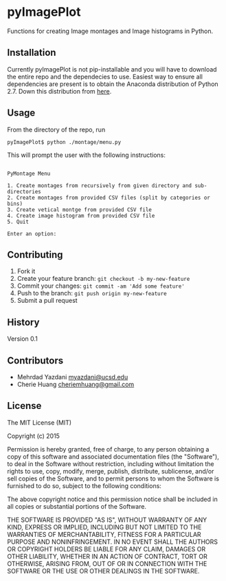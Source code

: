 # pyImagePlot

Functions for creating Image montages and Image histograms in Python.

## Installation

Currently pyImagePlot is not pip-installable and you will have to download the entire repo and the dependecies to use. Easiest way to ensure all dependencies are present is to obtain the Anaconda distribution of Python 2.7. Down this distribution from [here](http://continuum.io/downloads).

## Usage

From the directory of the repo, run

```
pyImagePlot$ python ./montage/menu.py 
```

This will prompt the user with the following instructions:

```

PyMontage Menu

1. Create montages from recursively from given directory and sub-directories
2. Create montages from provided CSV files (split by categories or bins)
3. Create vetical montge from provided CSV file
4. Create image histogram from provided CSV file
5. Quit 

Enter an option: 
```



## Contributing

1. Fork it
2. Create your feature branch: `git checkout -b my-new-feature`
3. Commit your changes: `git commit -am 'Add some feature'`
4. Push to the branch: `git push origin my-new-feature`
5. Submit a pull request

## History

Version 0.1

## Contributors

- Mehrdad Yazdani <myazdani@ucsd.edu>
- Cherie Huang <cheriemhuang@gmail.com>

## License

The MIT License (MIT)

Copyright (c) 2015

Permission is hereby granted, free of charge, to any person obtaining a copy of this software and associated documentation files (the "Software"), to deal in the Software without restriction, including without limitation the rights to use, copy, modify, merge, publish, distribute, sublicense, and/or sell copies of the Software, and to permit persons to whom the Software is furnished to do so, subject to the following conditions:

The above copyright notice and this permission notice shall be included in all copies or substantial portions of the Software.

THE SOFTWARE IS PROVIDED "AS IS", WITHOUT WARRANTY OF ANY KIND, EXPRESS OR IMPLIED, INCLUDING BUT NOT LIMITED TO THE WARRANTIES OF MERCHANTABILITY, FITNESS FOR A PARTICULAR PURPOSE AND NONINFRINGEMENT. IN NO EVENT SHALL THE AUTHORS OR COPYRIGHT HOLDERS BE LIABLE FOR ANY CLAIM, DAMAGES OR OTHER LIABILITY, WHETHER IN AN ACTION OF CONTRACT, TORT OR OTHERWISE, ARISING FROM, OUT OF OR IN CONNECTION WITH THE SOFTWARE OR THE USE OR OTHER DEALINGS IN THE SOFTWARE.
